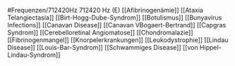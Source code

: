 #Frequenzen/712420Hz
712420 Hz (E)
[[Afibrinogenämie]]
[[Ataxia Telangiectasia]]
[[Birt-Hogg-Dube-Syndrom]]
[[Botulismus]]
[[Bunyavirus Infections]]
[[Canavan Disease]]
[[Canavan VBogaert-Bertrand]]
[[Capgras Syndrom]]
[[Cerebelloretinal Angiomatose]]
[[Chondromalazie]]
[[Fibrinogenmangel]]
[[Knorpelerkrankungen]]
[[Leukodystrophie]]
[[Lindau Disease]]
[[Louis-Bar-Syndrom]]
[[Schwammiges Disease]]
[[von Hippel-Lindau-Syndrom]]